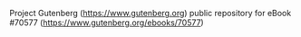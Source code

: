 Project Gutenberg (https://www.gutenberg.org) public repository for
eBook #70577 (https://www.gutenberg.org/ebooks/70577)
